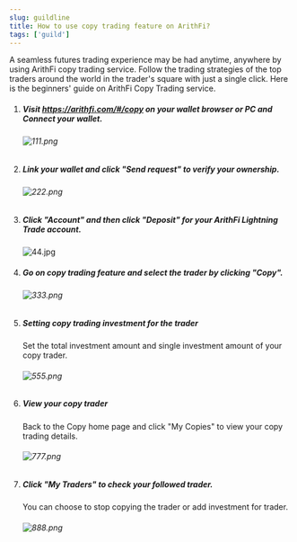 ```yaml
---
slug: guildline
title: How to use copy trading feature on ArithFi?
tags: ['guild']
---
```


A seamless futures trading experience may be had anytime, anywhere by using ArithFi copy trading service. Follow the trading strategies of the top traders around the world in the trader's square with just a single click. Here is the beginners' guide on ArithFi Copy Trading service.

1. ##### Visit https://arithfi.com/#/copy on your wallet browser or PC and Connect your wallet.

   ###### ![111.png](https://bafybeibixmvl5uy7yanoqd24ybpozioj3omynxxvmaqdpjdcs2bpfdph3y.ipfs.nftstorage.link/111.png)

2. ##### Link your wallet and click "Send request" to verify your ownership.

   ###### ![222.png](https://bafybeibixmvl5uy7yanoqd24ybpozioj3omynxxvmaqdpjdcs2bpfdph3y.ipfs.nftstorage.link/222.png)

3. ##### Click "Account" and then click "Deposit" for your ArithFi Lightning Trade account.

   ![44.jpg](https://bafybeibixmvl5uy7yanoqd24ybpozioj3omynxxvmaqdpjdcs2bpfdph3y.ipfs.nftstorage.link/333.png)

4. ##### Go on copy trading feature and select the trader by clicking "Copy".

   ###### ![333.png](https://bafybeibixmvl5uy7yanoqd24ybpozioj3omynxxvmaqdpjdcs2bpfdph3y.ipfs.nftstorage.link/444.png)

5. ##### Setting copy trading investment for the trader

   Set the total investment amount and single investment amount of your copy trader.

   ###### ![555.png](https://bafybeibixmvl5uy7yanoqd24ybpozioj3omynxxvmaqdpjdcs2bpfdph3y.ipfs.nftstorage.link/555.png)

6. ##### View your copy trader

   Back to the Copy home page and click "My Copies" to view your copy trading details.

   ###### ![777.png](https://bafybeibixmvl5uy7yanoqd24ybpozioj3omynxxvmaqdpjdcs2bpfdph3y.ipfs.nftstorage.link/666.png)

7. ##### Click "My Traders" to check your followed trader.

   You can choose to stop copying the trader or add investment for trader.

   ###### ![888.png](https://bafybeibixmvl5uy7yanoqd24ybpozioj3omynxxvmaqdpjdcs2bpfdph3y.ipfs.nftstorage.link/777.png)

   
